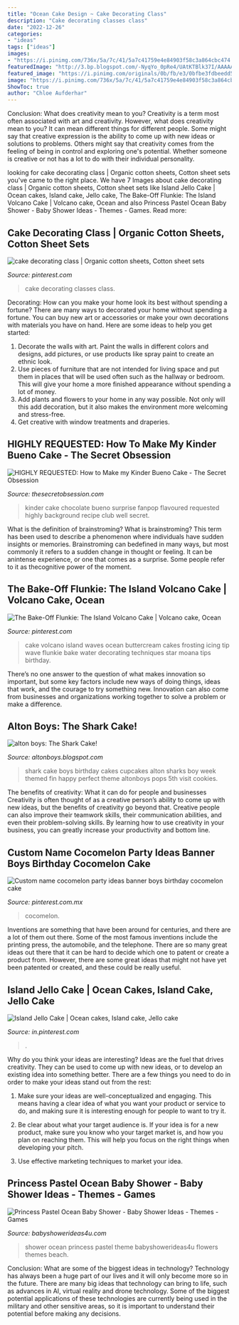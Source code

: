 ```yaml
---
title: "Ocean Cake Design ~ Cake Decorating Class"
description: "Cake decorating classes class"
date: "2022-12-26"
categories:
- "ideas"
tags: ["ideas"]
images:
- "https://i.pinimg.com/736x/5a/7c/41/5a7c41759e4e84903f58c3a864cbc474.jpg"
featuredImage: "http://3.bp.blogspot.com/-NyqYo_0pRe4/UAtKTBlk37I/AAAAAAAAKAs/nPIL1M6pVN0/s1600/IMG_4480.jpg"
featured_image: "https://i.pinimg.com/originals/0b/fb/e3/0bfbe3fdbeedd594d54e6054e6af6c7b.jpg"
image: "https://i.pinimg.com/736x/5a/7c/41/5a7c41759e4e84903f58c3a864cbc474.jpg"
ShowToc: true
author: "Chloe Aufderhar"
---
```



Conclusion: What does creativity mean to you?
Creativity is a term most often associated with art and creativity. However, what does creativity mean to you? It can mean different things for different people. Some might say that creative expression is the ability to come up with new ideas or solutions to problems. Others might say that creativity comes from the feeling of being in control and exploring one's potential. Whether someone is creative or not has a lot to do with their individual personality.

	

		
looking for cake decorating class | Organic cotton sheets, Cotton sheet sets you've came to the right place. We have 7 Images about cake decorating class | Organic cotton sheets, Cotton sheet sets like Island Jello Cake | Ocean cakes, Island cake, Jello cake, The Bake-Off Flunkie: The Island Volcano Cake | Volcano cake, Ocean and also Princess Pastel Ocean Baby Shower - Baby Shower Ideas - Themes - Games. Read more:
		
    
## Cake Decorating Class | Organic Cotton Sheets, Cotton Sheet Sets

<img loading=lazy src="https://i.pinimg.com/736x/57/26/02/572602254b6fa24d8aad5aa482d0c51a--cake-decorating-classes.jpg" onerror="this.onerror=null;this.src='https://tse1.mm.bing.net/th?id=OIP.0B54z91QGoFVG2i5sSAt0gHaGn&amp;pid=15.1';" alt="cake decorating class | Organic cotton sheets, Cotton sheet sets">

_Source: pinterest.com_

>cake decorating classes class. 

	

Decorating: How can you make your home look its best without spending a fortune?
There are many ways to decorated your home without spending a fortune. You can buy new art or accessories or make your own decorations with materials you have on hand. Here are some ideas to help you get started: 
1. Decorate the walls with art. Paint the walls in different colors and designs, add pictures, or use products like spray paint to create an ethnic look. 
2. Use pieces of furniture that are not intended for living space and put them in places that will be used often such as the hallway or bedroom. This will give your home a more finished appearance without spending a lot of money. 
3. Add plants and flowers to your home in any way possible. Not only will this add decoration, but it also makes the environment more welcoming and stress-free. 
4. Get creative with window treatments and draperies.

    
## HIGHLY REQUESTED: How To Make My Kinder Bueno Cake - The Secret Obsession

<img loading=lazy src="https://www.thesecretobsession.com/wp-content/uploads/2016/03/image6.jpeg" onerror="this.onerror=null;this.src='https://tse2.mm.bing.net/th?id=OIP.vhTiYrxenZm5wO0-2UXb8wHaHa&amp;pid=15.1';" alt="HIGHLY REQUESTED: How to Make my Kinder Bueno Cake - The Secret Obsession">

_Source: thesecretobsession.com_

>kinder cake chocolate bueno surprise fanpop flavoured requested highly background recipe club well secret. 

	

What is the definition of brainstroming?
What is brainstroming? This term has been used to describe a phenomenon where individuals have sudden insights or memories. Brainstroming can bedefined in many ways, but most commonly it refers to a sudden change in thought or feeling. It can be anintense experience, or one that comes as a surprise. Some people refer to it as thecognitive power of the moment.

    
## The Bake-Off Flunkie: The Island Volcano Cake | Volcano Cake, Ocean

<img loading=lazy src="https://i.pinimg.com/originals/0b/fb/e3/0bfbe3fdbeedd594d54e6054e6af6c7b.jpg" onerror="this.onerror=null;this.src='https://tse3.mm.bing.net/th?id=OIP.wYjIdDxqHZ7cznFHapRhqgAAAA&amp;pid=15.1';" alt="The Bake-Off Flunkie: The Island Volcano Cake | Volcano cake, Ocean">

_Source: pinterest.com_

>cake volcano island waves ocean buttercream cakes frosting icing tip wave flunkie bake water decorating techniques star moana tips birthday. 

	

There’s no one answer to the question of what makes innovation so important, but some key factors include new ways of doing things, ideas that work, and the courage to try something new. Innovation can also come from businesses and organizations working together to solve a problem or make a difference.

    
## Alton Boys: The Shark Cake!

<img loading=lazy src="http://3.bp.blogspot.com/-NyqYo_0pRe4/UAtKTBlk37I/AAAAAAAAKAs/nPIL1M6pVN0/s1600/IMG_4480.jpg" onerror="this.onerror=null;this.src='https://tse3.mm.bing.net/th?id=OIP.tyFNDngMj962VHkDi1IHPgHaLG&amp;pid=15.1';" alt="alton boys: The Shark Cake!">

_Source: altonboys.blogspot.com_

>shark cake boys birthday cakes cupcakes alton sharks boy week themed fin happy perfect theme altonboys pops 5th visit cookies. 

	

The benefits of creativity: What it can do for people and businesses
Creativity is often thought of as a creative person’s ability to come up with new ideas, but the benefits of creativity go beyond that. Creative people can also improve their teamwork skills, their communication abilities, and even their problem-solving skills. By learning how to use creativity in your business, you can greatly increase your productivity and bottom line.

    
## Custom Name Cocomelon Party Ideas Banner Boys Birthday Cocomelon Cake

<img loading=lazy src="https://i.pinimg.com/736x/5a/7c/41/5a7c41759e4e84903f58c3a864cbc474.jpg" onerror="this.onerror=null;this.src='https://tse2.mm.bing.net/th?id=OIP.1iYhOptT5TBlRJ6VeGdPjgHaF1&amp;pid=15.1';" alt="Custom name cocomelon party ideas banner boys birthday cocomelon cake">

_Source: pinterest.com.mx_

>cocomelon. 

	

Inventions are something that have been around for centuries, and there are a lot of them out there. Some of the most famous inventions include the printing press, the automobile, and the telephone. There are so many great ideas out there that it can be hard to decide which one to patent or create a product from. However, there are some great ideas that might not have yet been patented or created, and these could be really useful.

    
## Island Jello Cake | Ocean Cakes, Island Cake, Jello Cake

<img loading=lazy src="https://i.pinimg.com/736x/a9/49/56/a949562ba7cf6944f85b8a34cb211e50.jpg" onerror="this.onerror=null;this.src='https://tse2.mm.bing.net/th?id=OIP.qwF8-NTro5gVk4ocaeYSFAHaLH&amp;pid=15.1';" alt="Island Jello Cake | Ocean cakes, Island cake, Jello cake">

_Source: in.pinterest.com_

>. 

	

Why do you think your ideas are interesting?
Ideas are the fuel that drives creativity. They can be used to come up with new ideas, or to develop an existing idea into something better. There are a few things you need to do in order to make your ideas stand out from the rest:
1. Make sure your ideas are well-conceptualized and engaging. This means having a clear idea of what you want your product or service to do, and making sure it is interesting enough for people to want to try it.

2. Be clear about what your target audience is. If your idea is for a new product, make sure you know who your target market is, and how you plan on reaching them. This will help you focus on the right things when developing your pitch.

3. Use effective marketing techniques to market your idea.

    
## Princess Pastel Ocean Baby Shower - Baby Shower Ideas - Themes - Games

<img loading=lazy src="http://www.babyshowerideas4u.com/wp-content/uploads/2018/08/Princess-Pastel-Ocean-Baby-Shower-Flowers.jpg" onerror="this.onerror=null;this.src='https://tse2.mm.bing.net/th?id=OIP.P-2ZJndqboAZB-xDZXPGgQHaJQ&amp;pid=15.1';" alt="Princess Pastel Ocean Baby Shower - Baby Shower Ideas - Themes - Games">

_Source: babyshowerideas4u.com_

>shower ocean princess pastel theme babyshowerideas4u flowers themes beach. 

	

Conclusion: What are some of the biggest ideas in technology?
Technology has always been a huge part of our lives and it will only become more so in the future. There are many big ideas that technology can bring to life, such as advances in AI, virtual reality and drone technology. Some of the biggest potential applications of these technologies are currently being used in the military and other sensitive areas, so it is important to understand their potential before making any decisions.

